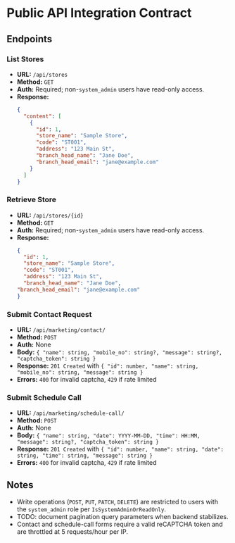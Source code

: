 # Public API Integration Contract

## Endpoints

### List Stores
- **URL:** `/api/stores`
- **Method:** `GET`
- **Auth:** Required; non-`system_admin` users have read-only access.
- **Response:**
  ```json
  {
    "content": [
      {
        "id": 1,
        "store_name": "Sample Store",
        "code": "ST001",
        "address": "123 Main St",
        "branch_head_name": "Jane Doe",
        "branch_head_email": "jane@example.com"
      }
    ]
  }
  ```

### Retrieve Store
- **URL:** `/api/stores/{id}`
- **Method:** `GET`
- **Auth:** Required; non-`system_admin` users have read-only access.
- **Response:**
  ```json
  {
    "id": 1,
    "store_name": "Sample Store",
    "code": "ST001",
    "address": "123 Main St",
    "branch_head_name": "Jane Doe",
  "branch_head_email": "jane@example.com"
  }
  ```

### Submit Contact Request
- **URL:** `/api/marketing/contact/`
- **Method:** `POST`
- **Auth:** None
- **Body:** `{ "name": string, "mobile_no": string?, "message": string?, "captcha_token": string }`
- **Response:** `201 Created` with `{ "id": number, "name": string, "mobile_no": string, "message": string }`
- **Errors:** `400` for invalid captcha, `429` if rate limited

### Submit Schedule Call
- **URL:** `/api/marketing/schedule-call/`
- **Method:** `POST`
- **Auth:** None
- **Body:** `{ "name": string, "date": YYYY-MM-DD, "time": HH:MM, "message": string?, "captcha_token": string }`
- **Response:** `201 Created` with `{ "id": number, "name": string, "date": string, "time": string, "message": string }`
- **Errors:** `400` for invalid captcha, `429` if rate limited

## Notes
- Write operations (`POST`, `PUT`, `PATCH`, `DELETE`) are restricted to users with the `system_admin` role per `IsSystemAdminOrReadOnly`.
- TODO: document pagination query parameters when backend stabilizes.
- Contact and schedule-call forms require a valid reCAPTCHA token and are throttled at 5 requests/hour per IP.
